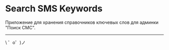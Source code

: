 Search SMS Keywords
=========================

Приложение для хранения справочников ключевых слов для админки "Поиск СМС".

-----------------

\ ゜o゜)ノ
